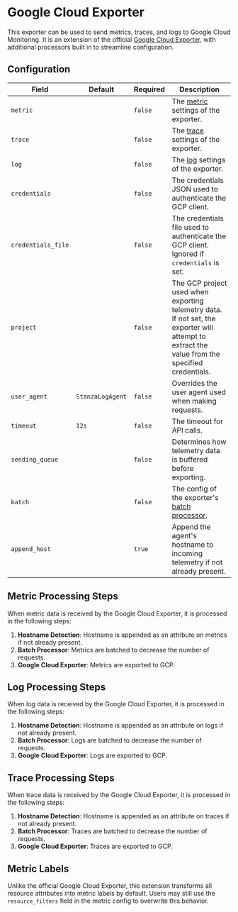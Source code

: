 # Google Cloud Exporter

This exporter can be used to send metrics, traces, and logs to Google Cloud Monitoring. It is an extension of the official 
[Google Cloud Exporter](https://github.com/open-telemetry/opentelemetry-collector-contrib/blob/v0.108.0/exporter/googlecloudexporter), with additional processors built in to streamline configuration.

## Configuration
| Field              | Default          | Required | Description                                                                                                                                                                                                  |
|--------------------|------------------|----------|--------------------------------------------------------------------------------------------------------------------------------------------------------------------------------------------------------------|
| `metric`           |                  | `false`  | The [metric](https://github.com/open-telemetry/opentelemetry-collector-contrib/tree/9fe4230817a192049f6c539f6c5d9ea31ce05f99/exporter/googlecloudexporter#configuration-reference) settings of the exporter. |
| `trace`            |                  | `false`  | The [trace](https://github.com/open-telemetry/opentelemetry-collector-contrib/tree/9fe4230817a192049f6c539f6c5d9ea31ce05f99/exporter/googlecloudexporter#configuration-reference) settings of the exporter.  |
| `log`              |                  | `false`  | The [log](https://github.com/open-telemetry/opentelemetry-collector-contrib/tree/9fe4230817a192049f6c539f6c5d9ea31ce05f99/exporter/googlecloudexporter#configuration-reference) settings of the exporter.    |
| `credentials`      |                  | `false`  | The credentials JSON used to authenticate the GCP client.                                                                                                                                                    |
| `credentials_file` |                  | `false`  | The credentials file used to authenticate the GCP client. Ignored if `credentials` is set.                                                                                                                   |
| `project`          |                  | `false`  | The GCP project used when exporting telemetry data. If not set, the exporter will attempt to extract the value from the specified credentials.                                                               |
| `user_agent`       | `StanzaLogAgent` | `false`  | Overrides the user agent used when making requests.                                                                                                                                                          |
| `timeout`          | `12s`            | `false`  | The timeout for API calls.                                                                                                                                                                                   |
| `sending_queue`    |                  | `false`  | Determines how telemetry data is buffered before exporting.                                                                                                                                                  |
| `batch`            |                  | `false`  | The config of the exporter's [batch processor](https://github.com/open-telemetry/opentelemetry-collector/blob/v0.108.0/processor/batchprocessor).                                                             |
| `append_host`      |                  | `true`   | Append the agent's hostname to incoming telemetry if not already present.                                                                                                                                    |

## Metric Processing Steps
When metric data is received by the Google Cloud Exporter, it is processed in the following steps:

1. **Hostname Detection**: Hostname is appended as an attribute on metrics if not already present.
2. **Batch Processor**: Metrics are batched to decrease the number of requests.
3. **Google Cloud Exporter**: Metrics are exported to GCP.

## Log Processing Steps
When log data is received by the Google Cloud Exporter, it is processed in the following steps:

1. **Hostname Detection**: Hostname is appended as an attribute on logs if not already present.
2. **Batch Processor**: Logs are batched to decrease the number of requests.
3. **Google Cloud Exporter**: Logs are exported to GCP.

## Trace Processing Steps
When trace data is received by the Google Cloud Exporter, it is processed in the following steps:

1. **Hostname Detection**: Hostname is appended as an attribute on traces if not already present.
2. **Batch Processor**: Traces are batched to decrease the number of requests.
3. **Google Cloud Exporter**: Traces are exported to GCP.

## Metric Labels
Unlike the official Google Cloud Exporter, this extension transforms all resource attributes into metric labels by default. Users may still use the `resource_filters` field in the metric config to overwrite this behavior.
